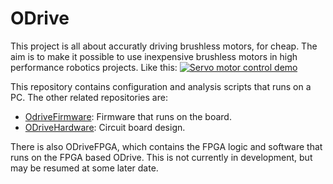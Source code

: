 # ODrive
This project is all about accuratly driving brushless motors, for cheap. The aim is to make it possible to use inexpensive brushless motors in high performance robotics projects.
Like this:
[![Servo motor control demo](https://j.gifs.com/lYx7k6.gif)](https://www.youtube.com/watch?v=WT4E5nb3KtY)

This repository contains configuration and analysis scripts that runs on a PC. The other related repositories are:
* [OdriveFirmware](https://github.com/madcowswe/OdriveFirmware): Firmware that runs on the board.
* [ODriveHardware](https://github.com/madcowswe/ODriveHardware): Circuit board design.

There is also ODriveFPGA, which contains the FPGA logic and software that runs on the FPGA based ODrive. This is not currently in development, but may be resumed at some later date.
